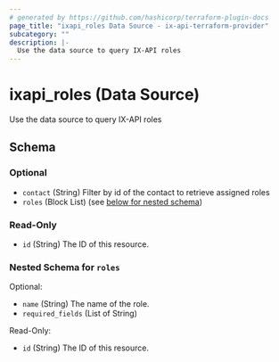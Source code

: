 ```yaml
---
# generated by https://github.com/hashicorp/terraform-plugin-docs
page_title: "ixapi_roles Data Source - ix-api-terraform-provider"
subcategory: ""
description: |-
  Use the data source to query IX-API roles
---
```


# ixapi_roles (Data Source)

Use the data source to query IX-API roles



<!-- schema generated by tfplugindocs -->
## Schema

### Optional

- `contact` (String) Filter by id of the contact to retrieve assigned roles
- `roles` (Block List) (see [below for nested schema](#nestedblock--roles))

### Read-Only

- `id` (String) The ID of this resource.

<a id="nestedblock--roles"></a>
### Nested Schema for `roles`

Optional:

- `name` (String) The name of the role.
- `required_fields` (List of String)

Read-Only:

- `id` (String) The ID of this resource.



